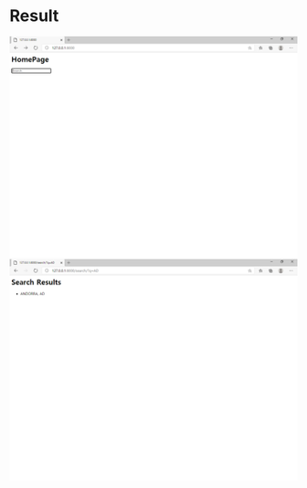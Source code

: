 # Result
<img src="https://github.com/ankiwoong/Django_Search_Tutorial/blob/master/Screenshot/main.png?raw=true">
<img src="https://github.com/ankiwoong/Django_Search_Tutorial/blob/master/Screenshot/result.png?raw=true">
